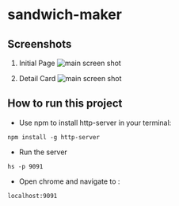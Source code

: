 # sandwich-maker



## Screenshots
1. Initial Page
![main screen shot](./screenshots/)

2. Detail Card
![main screen shot](./screenshots/)



## How to run this project
* Use npm to install http-server in your terminal:
```
npm install -g http-server
```
* Run the server
```
hs -p 9091
```
* Open chrome and navigate to :
```
localhost:9091
```